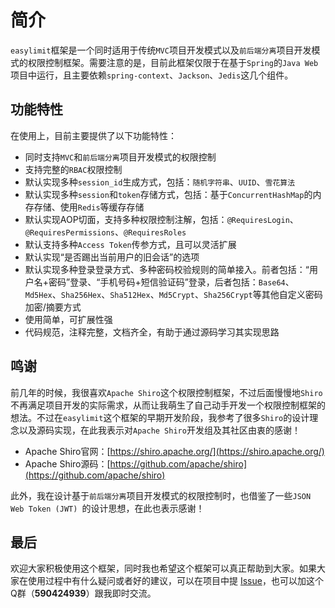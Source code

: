 # 简介 #

`easylimit`框架是一个同时适用于传统`MVC`项目开发模式以及`前后端分离`项目开发模式的权限控制框架。需要注意的是，目前此框架仅限于在基于`Spring`的`Java Web`项目中运行，且主要依赖`spring-context`、`Jackson`、`Jedis`这几个组件。

## 功能特性 ##

在使用上，目前主要提供了以下功能特性：

- 同时支持`MVC`和`前后端分离`项目开发模式的权限控制
- 支持完整的`RBAC`权限控制
- 默认实现多种`session_id`生成方式，包括：`随机字符串`、`UUID`、`雪花算法`
- 默认实现多种`session`和`token`存储方式，包括：基于`ConcurrentHashMap`的内存存储、使用`Redis`等缓存存储
- 默认实现AOP切面，支持多种权限控制注解，包括：`@RequiresLogin`、`@RequiresPermissions`、`@RequiresRoles`
- 默认支持多种`Access Token`传参方式，且可以灵活扩展
- 默认实现“是否踢出当前用户的旧会话”的选项
- 默认实现多种登录登录方式、多种密码校验规则的简单接入。前者包括：“用户名+密码”登录、“手机号码+短信验证码”登录，后者包括：`Base64`、`Md5Hex`、`Sha256Hex`、`Sha512Hex`、`Md5Crypt`、`Sha256Crypt`等其他自定义密码加密/摘要方式
- 使用简单，可扩展性强
- 代码规范，注释完整，文档齐全，有助于通过源码学习其实现思路

## 鸣谢 ##

前几年的时候，我很喜欢`Apache Shiro`这个权限控制框架，不过后面慢慢地`Shiro`不再满足项目开发的实际需求，从而让我萌生了自己动手开发一个权限控制框架的想法。不过在`easylimit`这个框架的早期开发阶段，我参考了很多`Shiro`的设计理念以及源码实现，在此我表示对`Apache Shiro`开发组及其社区由衷的感谢！

- Apache Shiro官网：[https://shiro.apache.org/](https://shiro.apache.org/)
- Apache Shiro源码：[https://github.com/apache/shiro](https://github.com/apache/shiro)



此外，我在设计基于`前后端分离`项目开发模式的权限控制时，也借鉴了一些`JSON Web Token (JWT) `的设计思想，在此也表示感谢！

## 最后 ##

欢迎大家积极使用这个框架，同时我也希望这个框架可以真正帮助到大家。如果大家在使用过程中有什么疑问或者好的建议，可以在项目中提 [Issue](https://github.com/zifangsky/easylimit/issues)，也可以加这个Q群（**590424939**）跟我即时交流。

